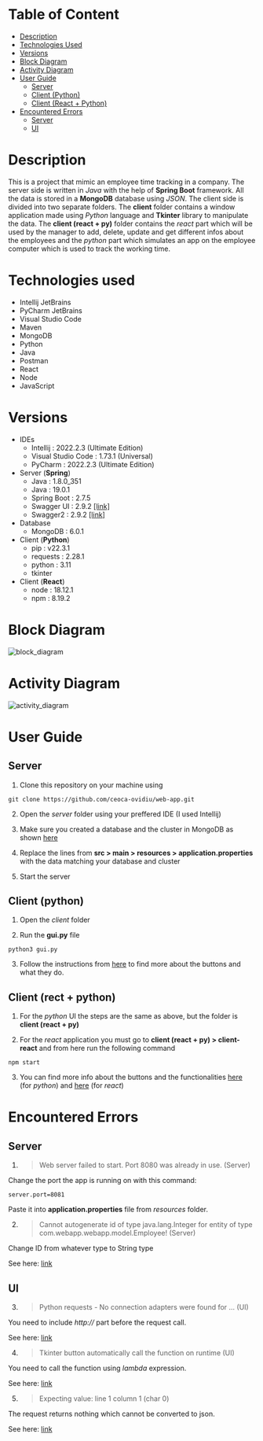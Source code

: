 # Table of Content

- [Description](#description)
- [Technologies Used](#technologies-used)
- [Versions](#versions)
- [Block Diagram](#block-diagram)
- [Activity Diagram](#activity-diagram)
- [User Guide](#user-guide)
    - [Server](#server)
    - [Client (Python)](#client-python)
    - [Client (React + Python)](#client-rect--python)
- [Encountered Errors](#encountered-errors)
    - [Server](#server-1)
    - [UI](#ui)

# Description

This is a project that mimic an employee time tracking in a company. The server side is written in *Java* with the help
of **Spring Boot** framework. All the data is stored in a **MongoDB** database using *JSON*. The client side is divided into two separate folders. The **client** folder contains a window application made using *Python* language and **Tkinter** library to manipulate the data. The **client (react + py)** folder contains the *react* part which will be used by the manager to add, delete, update and get different infos about the employees and the *python* part which simulates an app on the employee computer which is used to track the working time.

# Technologies used

- Intellij JetBrains
- PyCharm JetBrains
- Visual Studio Code
- Maven
- MongoDB
- Python
- Java
- Postman
- React
- Node
- JavaScript

# Versions

- IDEs
    - Intellij : 2022.2.3 (Ultimate Edition)
    - Visual Studio Code : 1.73.1 (Universal)
    - PyCharm : 2022.2.3 (Ultimate Edition)
- Server (**Spring**)
    - Java : 1.8.0_351
    - Java : 19.0.1
    - Spring Boot : 2.7.5
    - Swagger UI : 2.9.2 [[link]](https://mvnrepository.com/artifact/io.springfox/springfox-swagger-ui/2.9.2)
    - Swagger2 : 2.9.2 [[link]](https://mvnrepository.com/artifact/io.springfox/springfox-swagger2/2.9.2)
- Database
    - MongoDB : 6.0.1
- Client (**Python**)
    - pip : v22.3.1
    - requests : 2.28.1
    - python : 3.11
    - tkinter
- Client (**React**)
    - node : 18.12.1
    - npm : 8.19.2

# Block Diagram

![block_diagram](media/block_diagram.svg)

# Activity Diagram

![activity_diagram](media/activity_diagram.svg)

# User Guide
## Server

1. Clone this repository on your machine using 

```
git clone https://github.com/ceoca-ovidiu/web-app.git
```

2. Open the *server* folder using your preffered IDE (I used Intellij)

3. Make sure you created a database and the cluster in MongoDB as shown [here](https://github.com/ceoca-ovidiu/web-app/blob/main/server/Readme.md)

4. Replace the lines from **src > main > resources > application.properties** with the data matching your database and cluster

5. Start the server

## Client (python)

1. Open the *client* folder 

2. Run the **gui.py** file

```
python3 gui.py
```

3. Follow the instructions from [here](https://github.com/ceoca-ovidiu/web-app/blob/main/client/Readme.md) to find more about the buttons and what they do.

## Client (rect + python)

1. For the *python* UI the steps are the same as above, but the folder is **client (react + py)**

2. For the *react* application you must go to **client (react + py) > client-react** and from here run the following command

```
npm start
```

3. You can find more info about the buttons and the functionalities [here](https://github.com/ceoca-ovidiu/web-app/blob/main/client%20(react%20%2B%20py)/client-python/Readme.md) (for *python*) and [here](https://github.com/ceoca-ovidiu/web-app/blob/main/client%20(react%20%2B%20py)/client-react/README.md) (for *react*)
# Encountered Errors

## Server

1. > Web server failed to start. Port 8080 was already in use. (Server)

Change the port the app is running on with this command:

```
server.port=8081
```

Paste it into **application.properties** file from *resources* folder.

2. > Cannot autogenerate id of type java.lang.Integer for entity of type com.webapp.webapp.model.Employee! (Server)

Change ID from whatever type to String type

See
here: [link](https://stackoverflow.com/questions/71351310/cannot-autogenerate-id-of-type-java-lang-long-for-entity-of-type-entity-mongod)

## UI

3. > Python requests - No connection adapters were found for ... (UI)

You need to include *http://* part before the request call.

See here: [link](https://stackoverflow.com/questions/15115328/python-requests-no-connection-adapters)

4. > Tkinter button automatically call the function on runtime (UI)

You need to call the function using *lambda* expression.

See here: [link](https://stackoverflow.com/questions/3704568/tkinter-button-command-activates-upon-running-program)

5. > Expecting value: line 1 column 1 (char 0)

The request returns nothing which cannot be converted to json.

See here: [link](https://stackoverflow.com/questions/16573332/jsondecodeerror-expecting-value-line-1-column-1-char-0)